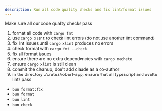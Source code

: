 ```yaml
---
description: Run all code quality checks and fix lint/format issues
---
```


Make sure all our code quality checks pass
1. format all code with `cargo fmt`
2. use `cargo xlint` to check lint errors (do not use another lint command)
3. fix lint issues until `cargo xlint` produces no errors
4. check format with `cargo fmt --check`
5. fix all format issues
6. ensure there are no extra dependencies with `cargo machete`
7. ensure `cargo xlint` is still clean
8. commit the cleanup, don't add claude as a co-author
9. in the directory ./crates/robert-app, ensure that all typescript and svelte lints pass
- `bun format:fix`
- `bun format`
- `bun lint`
- `bun check`
